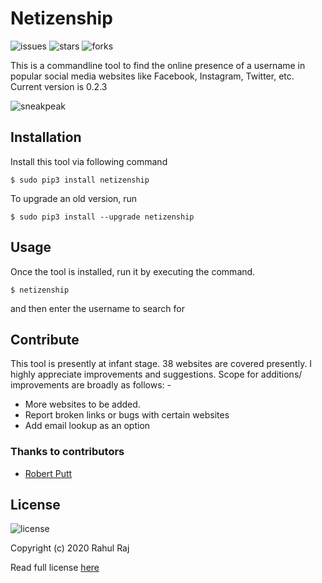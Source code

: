 
# Netizenship


![issues](https://img.shields.io/github/issues/rahulrajpl/netizenship)
![stars](https://img.shields.io/github/stars/rahulrajpl/netizenship?style=social)
![forks](https://img.shields.io/github/forks/rahulrajpl/netizenship?style=social)


This is a commandline tool to find the online presence of a username in popular social media websites like Facebook, Instagram, Twitter, etc. Current version is 0.2.3

![sneakpeak](./sneak.gif)

## Installation

Install this tool via following command

~~~
$ sudo pip3 install netizenship
~~~
To upgrade an old version, run

~~~
$ sudo pip3 install --upgrade netizenship
~~~

## Usage

Once the tool is installed, run it by executing the command.

~~~
$ netizenship
~~~

and then enter the username to search for

## Contribute

This tool is presently at infant stage. 38 websites are covered presently. I highly appreciate improvements and suggestions. Scope for additions/ improvements are broadly as follows: -
 
 - More websites to be added.
 - Report broken links or bugs with certain websites
 - Add email lookup as an option

### Thanks to contributors 
- [Robert Putt](https://github.com/robputt796)

## License

![license](https://img.shields.io/github/license/rahulrajpl/netizenship) 

Copyright (c) 2020 Rahul Raj

Read full license [here](./LICENSE)
